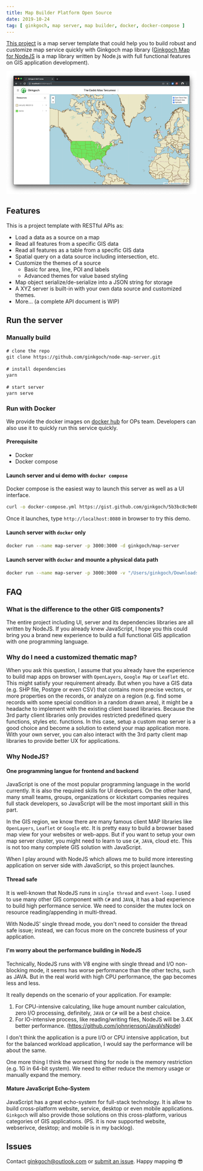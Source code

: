 ```yaml
---
title: Map Builder Platform Open Source
date: 2019-10-24
tag: [ ginkgoch, map server, map builder, docker, docker-compose ]
---
```

[This project](https://github.com/ginkgoch/node-map-server) is a map server template that could help you to build robust and customize map service quickly with Ginkgoch map library ([Ginkgoch Map for NodeJS](https://github.com/ginkgoch/node-map/blob/develop/README.md) is a map library written by Node.js with full functional features on GIS application development).
<!-- more --> 

![Demo Overview](https://github.com/ginkgoch/map-server-ui/raw/develop/docs/images/map-overview.png)

## Features
This is a project template with RESTful APIs as:
* Load a data as a source on a map
* Read all features from a specific GIS data
* Read all features as a table from a specific GIS data
* Spatial query on a data source including intersection, etc.
* Customize the themes of a source
    * Basic for area, line, POI and labels
    * Advanced themes for value based styling
* Map object serialize/de-serialize into a JSON string for storage
* A XYZ server is built-in with your own data source and customized themes.
* More... (a complete API document is WIP)

## Run the server

### Manually build
```
# clone the repo
git clone https://github.com/ginkgoch/node-map-server.git

# install dependencies
yarn

# start server
yarn serve
```

### Run with Docker
We provide the docker images on [docker hub](hub.docker.com) for OPs team. Developers can also use it to quickly run this service quickly.

#### Prerequisite
* Docker
* Docker compose

#### Launch server and ui demo with `docker compose`
Docker compose is the easiest way to launch this server as well as a UI interface.
```bash
curl -o docker-compose.yml https://gist.github.com/ginkgoch/5b3bc8c9e081a9389d78daa2ba4622b0/raw/fc6a5985ea83b127f093d91b8ab4df8cebc14ebf/map-server-docker-compose.yml && docker-compose up
```

Once it launches, type `http://localhost:8080` in browser to try this demo.

#### Launch server with `docker` only
```bash
docker run --name map-server -p 3000:3000 -d ginkgoch/map-server
```

#### Launch server with `docker` and mounte a physical data path
```bash
docker run --name map-server -p 3000:3000 -v "/Users/ginkgoch/Downloads/Africa_SHP/:/root/map-server/data/" -d ginkgoch/map-server
```

## FAQ

### What is the difference to the other GIS components?
The entire project including UI, server and its dependencies libraries are all written by NodeJS. If you already knew JavaScript, I hope you this could bring you a brand new experience to build a full functional GIS application with one programming language. 

### Why do I need a customized thematic map?
When you ask this question, I assume that you already have the experience to build map apps on browser with `OpenLayers`, `Google Map` or `Leaflet` etc. This might satisfy your requirement already. But when you have a GIS data (e.g. SHP file, Postgre or even CSV) that contains more precise vectors, or more properties on the records, or analyze on a region (e.g. find some records with some special condition in a random drawn area), it might be a headache to implement with the existing client based libraries. Because the 3rd party client libraries only provides restricted predefined query functions, styles etc. functions. In this case, setup a custom map server is a good choice and become a solution to extend your map application more. With your own server, you can also interact with the 3rd party client map libraries to provide better UX for applications.

### Why NodeJS?
#### One programming langue for frontend and backend
JavaScript is one of the most popular programming language in the world currently. It is also the required skills for UI developers. On the other hand, many small teams, groups, organizations or kickstart companies requires full stack developers, so JavaScript will be the most important skill in this part.

In the GIS region, we know there are many famous client MAP libraries like `OpenLayers`, `Leaflet` or `Google` etc. It is pretty easy to build a browser based map view for your websites or web-apps. But if you want to setup your own map server cluster, you might need to learn to use `C#`, `JAVA`, cloud etc. This is not too many complete GIS solution with JavaScript.

When I play around with NodeJS which allows me to build more interesting application on server side with JavaScript, so this project launches.

#### Thread safe
It is well-known that NodeJS runs in `single thread` and `event-loop`. I used to use many other GIS component with `C#` and `JAVA`, it has a bad experience to build high performance service. We need to consider the mutex lock on resource reading/appending in multi-thread.

With NodeJS' single thread mode, you don't need to consider the thread safe issue; instead, we can focus more on the concrete business of your application.

#### I'm worry about the performance building in NodeJS
Technically, NodeJS runs with V8 engine with single thread and I/O non-blocking mode, it seems has worse performance than the other techs, such as JAVA. But in the real world with high CPU performance, the gap becomes less and less. 

It really depends on the scenario of your application. For example:
1. For CPU-intensive calculating, like huge amount number calculation, zero I/O processing, definitely, `JAVA` or `C#` will be a best choice.
2. For IO-intensive process, like reading/writing files, NodeJS will be 3.4X better performance. (https://github.com/johnrjenson/JavaVsNode)

I don't think the application is a pure I/O or CPU intensive application, but for the balanced workload application, I would say the performance will be about the same. 

One more thing I think the worsest thing for node is the memory restriction (e.g. 1G in 64-bit system). We need to either reduce the memory usage or manually expand the memory.

#### Mature JavaScript Echo-System
JavaScript has a great echo-system for full-stack technology. It is allow to build cross-platform website, service, desktop or even mobile applications. `Ginkgoch` will also provide those solutions on this cross-platform, various categories of GIS applications. (PS. it is now supported website, webserivce, desktop; and mobile is in my backlog).

## Issues
Contact [ginkgoch@outlook.com](mailto:ginkgoch@outlook.com) or [submit an issue](https://github.com/ginkgoch/node-map-server/issues). Happy mapping 😎